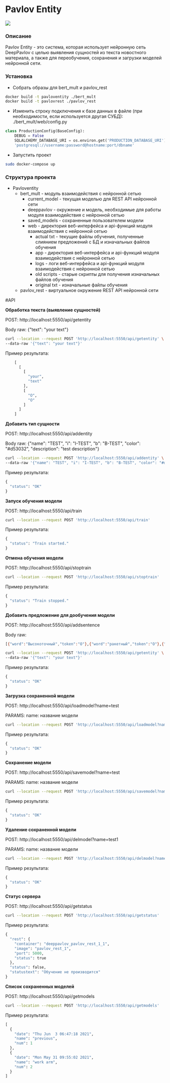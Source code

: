 # Pavlov Entity

![](https://static.tildacdn.com/tild6638-3538-4963-b964-373133313862/_DeepPavlov_-5.png)

### Описание
Pavlov Entity - это система, которая использует нейронную сеть DeepPavlov с целью выявления сущностей из текста новостного материала, а также для переобучения, сохранения и загрузки моделей нейронной сети.

### Установка
                
-  Собрать образы для bert_mult и pavlov_rest
```bash
docker build -t pavloventity ./bert_mult
docker build -t pavlovrest ./pavlov_rest
```
- Изменить строку подключения к базе данных в файле (при необходимости, если используется другая СУБД):
./bert_mult/web/config.py

```python
class ProductionConfig(BaseConfig):
    DEBUG = False
    SQLALCHEMY_DATABASE_URI = os.environ.get('PRODUCTION_DATABASE_URI') or \
	'postgresql://username:password@hostname:port/dbname'

```

- Запустить проект
```bash
sudo docker-compose up
```

### Структура проекта
- Pavloventity
  - bert_mult - модуль взаимодействия с нейронной сетью
    - current_model - текущая моделью для REST API нейронной сети
    - deeppavlov -  окружение и модель, необходимые для работы модуля взаимодействия с нейронной сетью
    - saved_models - сохраненные пользователем модели
    - web  - директория веб-интерфейса и api-функций модуля взаимодействия с нейронной сетью
      - actual txt - текущие файлы обучения, полученные слиянием предложений с БД и изначальных файлов обучения
      - app - директория веб-интерфейса и api-функций модуля взаимодействия с нейронной сетью
      - logs - логи веб-интерфейса и api-функций модуля взаимодействия с нейронной сетью
      - old scripts - старые скрипты для получения изначальных файлов обучения
      - original txt - изначальные файлы обучения
  - pavlov_rest - виртуальное окружение REST API нейронной сети





#API

**Обработка текста (выявление сущностей)**

POST: http://localhost:5550/api/getentity

Body raw: {"text": "your text"}
```bash
curl --location --request POST 'http://localhost:5550/api/getentity' \
--data-raw '{"text": "your text"}'
```
Пример результата:
```python
    [
      [
        [
          "your",
          "text"
        ],
        [
          "O",
          "O"
        ]
      ]
    ]
```
**Добавить тип сущности**

POST: http://localhost:5550/api/addentity

Body raw: {"name": "TEST", "i": "I-TEST", "b": "B-TEST", "color": "#d53032", "description": "test description"}
```bash
curl --location --request POST 'http://localhost:5550/api/addentity' \
--data-raw '{"name": "TEST", "i": "I-TEST", "b": "B-TEST", "color": "#d53032", "description": "test description"}'
```
Пример результата:
```python
{
  "status": "OK"
}
```
**Запуск обучения модели**

POST: http://localhost:5550/api/train

```bash
curl --location --request POST 'http://localhost:5550/api/train'
```
Пример результата:
```python
{
  "status": "Train started."
}
```
**Отмена обучения модели**

POST: http://localhost:5550/api/stoptrain

```bash
curl --location --request POST 'http://localhost:5550/api/stoptrain'
```
Пример результата:
```python
{
  "status": "Train stopped."
}
```
**Добавить предложение для дообучения модели**

POST: http://localhost:5550/api/addsentence

Body raw:
```bash
[{"word":"Высокоточный","token":"O"},{"word":"ракетный","token":"O"},{"word":"комплекс","token":"O"},{"word":"«Искандер»","token":"ARM"},{"word":"предназначен","token":"O"},{"word":"для","token":"O"},{"word":"уничтожения","token":"O"},{"word":"вражеских","token":"O"},{"word":"средств","token":"O"},{"word":"огневого","token":"O"},{"word":"поражения","token":"O"},{"word":"далеко","token":"O"},{"word":"за","token":"O"},{"word":"линией","token":"O"},{"word":"фронта","token":"O"},{"word":".","token":"O"}]
```
```bash
curl --location --request POST 'http://localhost:5550/api/getentity' \
--data-raw '{"text": "your text"}'
```
Пример результата:
```python
{
  "status": "OK"
}
```
**Загрузка сохраненной модели**

POST: http://localhost:5550/api/loadmodel?name=test

PARAMS: name: название модели

```bash
curl --location --request POST 'http://localhost:5550/api/loadmodel?name=test'
```
Пример результата:
```python
{
  "status": "OK"
}
```

**Сохранение модели**

POST: http://localhost:5550/api/savemodel?name=test

PARAMS: name: название модели

```bash
curl --location --request POST 'http://localhost:5550/api/savemodel?name=test1'
```
Пример результата:
```python
{
  "status": "OK"
}
```

**Удаление сохраненной модели**

POST: http://localhost:5550/api/delmodel?name=test1

PARAMS: name: название модели

```bash
curl --location --request POST 'http://localhost:5550/api/delmodel?name=test1'
```
Пример результата:
```python
{
  "status": "OK"
}
```
**Статус сервера**

POST: http://localhost:5550/api/getstatus

```bash
curl --location --request POST 'http://localhost:5550/api/getstatus'
```
Пример результата:
```python
{
  "rest": {
    "container": "deeppavlov_pavlov_rest_1_1",
    "image": "pavlov_rest_1",
    "port": 5000,
    "status": true
  },
  "status": false,
  "statustext": "Обучение не производится"
}
```
**Список сохраненных моделей**

POST: http://localhost:5550/api/getmodels

```bash
curl --location --request POST 'http://localhost:5550/api/getmodels'
```
Пример результата:
```python
[
  {
    "date": "Thu Jun  3 06:47:18 2021",
    "name": "previous",
    "num": 1
  },
  {
    "date": "Mon May 31 09:55:02 2021",
    "name": "work arm",
    "num": 2
  }
]
```
